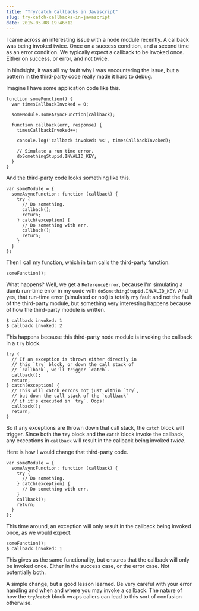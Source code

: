 ```yaml
---
title: "Try/catch Callbacks in Javascript"
slug: try-catch-callbacks-in-javascript
date: 2015-05-08 19:46:12
---
```


I came across an interesting issue with a node module recently. A callback was being invoked twice. Once on a success condition, and a second time as an error condition. We typically expect a callback to be invoked once. Either on success, or error, and not twice.

In hindsight, it was all my fault why I was encountering the issue, but a pattern in the third-party code really made it hard to debug.

<!-- more -->

Imagine I have some application code like this.

```
function someFunction() {
  var timesCallbackInvoked = 0;

  someModule.someAsyncFunction(callback);

  function callback(err, response) {
    timesCallbackInvoked++;

    console.log('callback invoked: %s', timesCallbackInvoked);

    // Simulate a run time error.
    doSomethingStupid.INVALID_KEY;
  }
}
```

And the third-party code looks something like this.

```
var someModule = {
  someAsyncFunction: function (callback) {
    try {
      // Do something.
      callback();
      return;
    } catch(exception) {
      // Do something with err.
      callback();
      return;
    }
  }
};
```

Then I call my function, which in turn calls the third-party function.

```
someFunction();
```

What happens?  Well, we get a `ReferenceError`, because I'm simulating a dumb run-time error in my code with `doSomethingStupid.INVALID_KEY`. And yes, that run-time error (simulated or not) is totally my fault and not the fault of the third-party module, but something very interesting happens because of how the third-party module is written.

```
$ callback invoked: 1
$ callback invoked: 2
```

This happens because this third-party node module is invoking the callback in a `try` block.

```
try {
  // If an exception is thrown either directly in
  // this `try` block, or down the call stack of
  // `callback`, we'll trigger `catch`.
  callback();
  return;
} catch(exception) {
  // This will catch errors not just within `try`,
  // but down the call stack of the `callback`
  // if it's executed in `try`. Oops!
  callback();
  return;
}
```

So if any exceptions are thrown down that call stack, the `catch` block will trigger. Since both the `try` block and the `catch` block invoke the callback, any exceptions in `callback` will result in the callback being invoked _twice_.

Here is how I would change that third-party code.

```
var someModule = {
  someAsyncFunction: function (callback) {
    try {
      // Do something.
    } catch(exception) {
      // Do something with err.
    }
    callback();
    return;
  }
};
```

This time around, an exception will only result in the callback being invoked once, as we would expect.

```
someFunction();
$ callback invoked: 1
```

This gives us the same functionality, but ensures that the callback will only be invoked once. Either in the success case, or the error case. Not potentially both.

A simple change, but a good lesson learned. Be very careful with your error handling and when and where you may invoke a callback. The nature of how the `try`/`catch` block wraps callers can lead to this sort of confusion otherwise.
